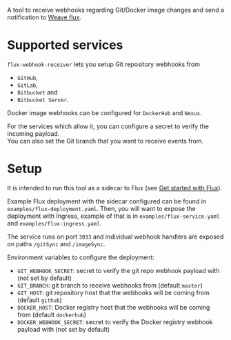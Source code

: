 A tool to receive webhooks regarding Git/Docker image changes and send a notification to [Weave flux](https://github.com/weaveworks/flux).

# Supported services  

`flux-webhook-receiver` lets you setup Git repository webhooks from
 * `GitHub`,
 * `GitLab`,
 * `Bitbucket` and
 * `Bitbucket Server`.  
 
Docker image webhooks can be configured for `DockerHub` and `Nexus`.

For the services which allow it, you can configure a secret to verify the incoming payload.  
You can also set the Git branch that you want to receive events from.  

# Setup

It is intended to run this tool as a sidecar to Flux (see [Get started with Flux](https://docs.fluxcd.io/en/latest/tutorials/get-started.html)).

Example Flux deployment with the sidecar configured can be found in `examples/flux-deployment.yaml`. 
Then, you will want to expose the deployment with Ingress, example of that is in `examples/flux-service.yaml` and `examples/flux-ingress.yaml`.  

The service runs on port `3033` and individual webhook handlers are exposed on paths `/gitSync` and `/imageSync`.

Environment variables to configure the deployment:

  * `GIT_WEBHOOK_SECRET`: secret to verify the git repo webhook payload with (not set by default) 
  * `GIT_BRANCH`: git branch to receive webhooks from (default `master`)
  * `GIT_HOST`: git repository host that the webhooks will be coming from (default `github`) 
  * `DOCKER_HOST`: Docker registry host that the webhooks will be coming from (default `dockerhub`) 
  * `DOCKER_WEBHOOK_SECRET`: secret to verify the Docker registry webhook payload with (not set by default)
